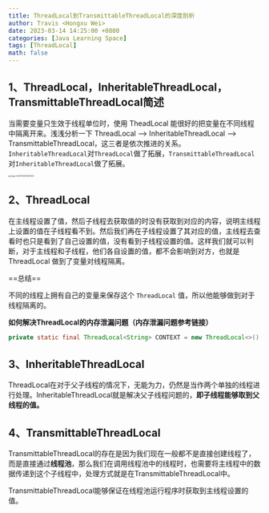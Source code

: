 ```yaml
---
title: ThreadLocal到TransmittableThreadLocal的深度剖析
author: Travis <Hongxu Wei>
date: 2023-03-14 14:25:00 +0800
categories: [Java Learning Space]
tags: [ThreadLocal]
math: false
---
```


## 1、ThreadLocal，InheritableThreadLocal，TransmittableThreadLocal简述

当需要变量只生效于线程单位时，使用 TheadLocal 能很好的把变量在不同线程中隔离开来。浅浅分析一下 ThreadLocal --> InheritableThreadLocal --> TransmittableThreadLocal，这三者是依次推进的关系。`InheritableThreadLocal`对`ThreadLocal`做了拓展，`TransmittableThreadLocal`对`InheritableThreadLocal`做了拓展。

<img src="https://travisnotes.oss-cn-shanghai.aliyuncs.com/mdpic/202303151448002.png" alt="image-20230314201409023" style="zoom: 25%;" />

## 2、ThreadLocal

在主线程设置了值，然后子线程去获取值的时没有获取到对应的内容，说明主线程上设置的值在子线程看不到。然后我们再在子线程设置了其对应的值，主线程去查看时也只是看到了自己设置的值，没有看到子线程设置的值。这样我们就可以判断，对于主线程和子线程，他们各自设置的值，都不会影响到对方，也就是 ThreadLocal 做到了变量对线程隔离。

==总结==

不同的线程上拥有自己的变量来保存这个 `ThreadLocal` 值，所以他能够做到对于线程隔离的。


**如何解决ThreadLocal的内存泄漏问题（内存泄漏问题参考链接）**

```java
private static final ThreadLocal<String> CONTEXT = new ThreadLocal<>()
```

## 3、InheritableThreadLocal

ThreadLocal在对于父子线程的情况下，无能为力，仍然是当作两个单独的线程进行处理。InheritableThreadLocal就是解决父子线程问题的，**即子线程能够取到父线程的值。**

## 4、TransmittableThreadLocal

TransmittableThreadLocal的存在是因为我们现在一般都不是直接创建线程了，而是直接通过**线程池**，那么我们在调用线程池中的线程时，也需要将主线程中的数据传递到这个子线程中，处理方式就是在TransmittableThreadLocal中。

TransmittableThreadLocal能够保证在线程池运行程序时获取到主线程设置的值。

[参考链接]: https://blog.csdn.net/weixin_36488231/article/details/123768881

